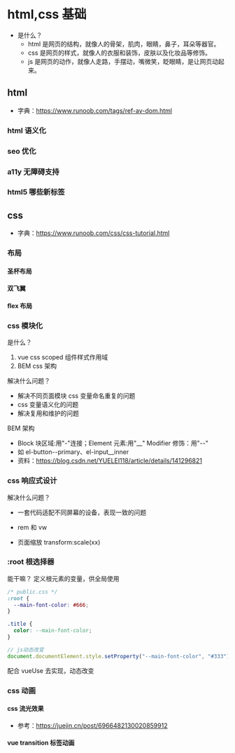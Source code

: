 # html,css 基础

- 是什么？
  - html 是网页的结构，就像人的骨架，肌肉，眼睛，鼻子，耳朵等器官。
  - css 是网页的样式，就像人的衣服和装饰，皮肤以及化妆品等修饰。
  - js 是网页的动作，就像人走路，手摆动，嘴微笑，眨眼睛，是让网页动起来。

## html

- 字典：https://www.runoob.com/tags/ref-av-dom.html

### html 语义化

### seo 优化

### a11y 无障碍支持

### html5 哪些新标签

## css

- 字典：https://www.runoob.com/css/css-tutorial.html

### 布局

#### 圣杯布局

#### 双飞翼

#### flex 布局

### css 模块化

是什么？

1. vue css scoped 组件样式作用域
2. BEM css 架构

解决什么问题？

- 解决不同页面模块 css 变量命名重复的问题
- css 变量语义化的问题
- 解决复用和维护的问题

BEM 架构

- Block 块区域:用"-"连接；Element 元素:用"\_\_" Modifier 修饰：用"--"
- 如 el-button--primary、el-input\_\_inner
- 资料：https://blog.csdn.net/YUELEI118/article/details/141296821

### css 响应式设计

解决什么问题？

- 一套代码适配不同屏幕的设备，表现一致的问题

- rem 和 vw
- 页面缩放 transform:scale(xx)

### :root 根选择器

能干嘛？
定义根元素的变量，供全局使用

```css
/* public.css */
:root {
  --main-font-color: #666;
}

.title {
  color: --main-font-color;
}
```

```js
// js动态改变
document.documentElement.style.setProperty("--main-font-color", "#333");
```

配合 vueUse 去实现，动态改变

### css 动画

#### css 流光效果

- 参考：https://juejin.cn/post/6966482130020859912

#### vue transition 标签动画
